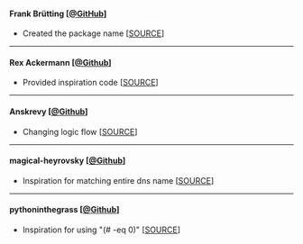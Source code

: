 
#### Frank Brütting [[@GitHub](https://github.com/fbruetting)]
- Created the package name [[SOURCE](https://github.com/flatpak/flatpak/issues/994#issuecomment-482839419)]

---

#### Rex Ackermann [[@Github](https://github.com/RexAckermann)]
- Provided inspiration code [[SOURCE](https://github.com/flatpak/flatpak/issues/994#issuecomment-1419230715)]

---

#### Anskrevy [[@Github](https://github.com/Anskrevy)]
- Changing logic flow [[SOURCE](https://github.com/DLopezJr/fp/pull/2)]

---

#### magical-heyrovsky [[@Github](https://github.com/magical-heyrovsky)]
- Inspiration for matching entire dns name [[SOURCE](https://github.com/flatpak/flatpak/issues/994#issuecomment-1484158855)]

---

#### pythoninthegrass [[@Github](https://github.com/pythoninthegrass)]
- Inspiration for using "$($# -eq 0)" [[SOURCE](https://github.com/flatpak/flatpak/issues/994#issuecomment-1545154815)]
